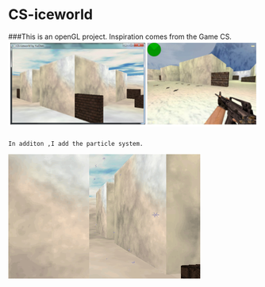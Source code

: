 CS-iceworld
===========

###This is an openGL project.
    Inspiration comes from the Game CS.
![github screen1](/images/cs.bmp)
###
    In additon ,I add the particle system. 
![github screen1](/images/cs.gif)
